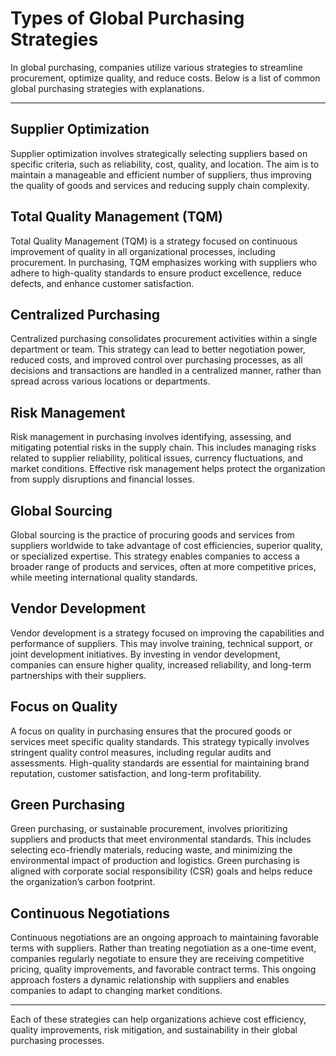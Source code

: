 # Types of Global Purchasing Strategies

In global purchasing, companies utilize various strategies to streamline procurement, optimize quality, and reduce costs. Below is a list of common global purchasing strategies with explanations.

---

## Supplier Optimization
Supplier optimization involves strategically selecting suppliers based on specific criteria, such as reliability, cost, quality, and location. The aim is to maintain a manageable and efficient number of suppliers, thus improving the quality of goods and services and reducing supply chain complexity.

## Total Quality Management (TQM)
Total Quality Management (TQM) is a strategy focused on continuous improvement of quality in all organizational processes, including procurement. In purchasing, TQM emphasizes working with suppliers who adhere to high-quality standards to ensure product excellence, reduce defects, and enhance customer satisfaction.

## Centralized Purchasing
Centralized purchasing consolidates procurement activities within a single department or team. This strategy can lead to better negotiation power, reduced costs, and improved control over purchasing processes, as all decisions and transactions are handled in a centralized manner, rather than spread across various locations or departments.

## Risk Management
Risk management in purchasing involves identifying, assessing, and mitigating potential risks in the supply chain. This includes managing risks related to supplier reliability, political issues, currency fluctuations, and market conditions. Effective risk management helps protect the organization from supply disruptions and financial losses.

## Global Sourcing
Global sourcing is the practice of procuring goods and services from suppliers worldwide to take advantage of cost efficiencies, superior quality, or specialized expertise. This strategy enables companies to access a broader range of products and services, often at more competitive prices, while meeting international quality standards.

## Vendor Development
Vendor development is a strategy focused on improving the capabilities and performance of suppliers. This may involve training, technical support, or joint development initiatives. By investing in vendor development, companies can ensure higher quality, increased reliability, and long-term partnerships with their suppliers.

## Focus on Quality
A focus on quality in purchasing ensures that the procured goods or services meet specific quality standards. This strategy typically involves stringent quality control measures, including regular audits and assessments. High-quality standards are essential for maintaining brand reputation, customer satisfaction, and long-term profitability.

## Green Purchasing
Green purchasing, or sustainable procurement, involves prioritizing suppliers and products that meet environmental standards. This includes selecting eco-friendly materials, reducing waste, and minimizing the environmental impact of production and logistics. Green purchasing is aligned with corporate social responsibility (CSR) goals and helps reduce the organization’s carbon footprint.

## Continuous Negotiations
Continuous negotiations are an ongoing approach to maintaining favorable terms with suppliers. Rather than treating negotiation as a one-time event, companies regularly negotiate to ensure they are receiving competitive pricing, quality improvements, and favorable contract terms. This ongoing approach fosters a dynamic relationship with suppliers and enables companies to adapt to changing market conditions.

---

Each of these strategies can help organizations achieve cost efficiency, quality improvements, risk mitigation, and sustainability in their global purchasing processes.
